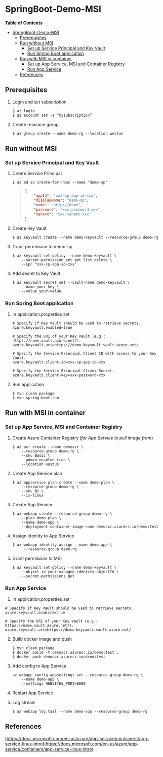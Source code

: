 # SpringBoot-Demo-MSI


**[Table of Contents](http://tableofcontent.eu)**
<!-- Table of contents generated generated by http://tableofcontent.eu -->
- [SpringBoot-Demo-MSI](#springboot-demo-msi)
  - [Prerequisites](#prerequisites)
  - [Run without MSI](#run-without-msi)
    - [Set up Service Principal and Key Vault](#set-up-service-principal-and-key-vault)
    - [Run Spring Boot application](#run-spring-boot-application)
  - [Run with MSI in container](#run-with-msi-in-container)
    - [Set up App Service, MSI and Container Registry](#set-up-app-service-msi-and-container-registry)
    - [Run App Service](#run-app-service)
  - [References](#references)


## Prerequisites

1. Login and set subscription

   ```shell
   $ az login
   $ az account set -s “mysubscription”
   ```

2. Create resource group

   ```shell
   $ az group create --name demo-rg --location westus
   ```

   

## Run without MSI

### Set up Service Principal and Key Vault

1. Create Service Principal

   ```shell
   $ az ad sp create-for-rbac --name "demo-sp"
   ```

   > ```json
   > {
   >     "appId": "xxx-sp-app-id-xxx",
   >     "displayName": "demo-sp",
   >     "name": "http://demo",
   >     "password": "xxx-password-xxx",
   >     "tenant": "xxx-tenant-xxx"
   > }
   > ```

2. Create Key Vault

   ```shell
   $ az keyvault create --name demo-keyvault --resource-group demo-rg
   ```

3. Grant permission to demo-sp

   ```shell
   $ az keyvault set-policy --name demo-keyvault \
       --secret-permission set get list delete \
       --spn "xxx-sp-app-id-xxx"
   ```

4. Add secret to Key Vault

   ```shell
   $ az keyvault secret set --vault-name demo-keyvault \
       --name your-key \
       --value your-value
   ```


### Run Spring Boot application

1. In application.properties set
    ```properties
    # Specify if Key Vault should be used to retrieve secrets.
    azure.keyvault.enabled=true
    
    # Specify the URI of your Key Vault (e.g.: https://name.vault.azure.net/).
    azure.keyvault.uri=https://demo-keyvault.vault.azure.net/
    
    # Specify the Service Principal Client ID with access to your Key Vault.
    azure.keyvault.client-id=xxx-sp-app-id-xxx
    
    # Specify the Service Principal Client Secret.
    azure.keyvault.client-key=xxx-password-xxx
    ```
2. Run application
    ```shell script
    $ mvn clean package
    $ mvn spring-boot:run
    ```



## Run with MSI in container

### Set up App Service, MSI and Container Registry

1. Create Azure Container Registry (*for App Service to pull image from*)

    ```shell
    $ az acr create --name demoacr \
        --resource-group demo-rg \
        --sku Basic \
        --admin-enabled true \
        --location westus
    ```
    
2. Create App Service plan

    ```shell
    $ az appservice plan create --name demo-plan \
        --resource-group demo-rg \
        --sku B1 \
        --is-linux
    ```
    
3. Create App Service
   ```shell
   $ az webapp create --resource-group demo-rg \
       --plan demo-plan \
       --name demo-app \ 
       --deployment-container-image-name demoacr.azurecr.io/demo:test
   ```
   
4. Assign identity to App Service
   ```shell
   $ az webapp identity assign --name demo-app \
   		--resource-group demo-rg
   ```
   
5. Grant permission to MSI

   ```shell
   $ az keyvault set-policy --name demo-keyvault \
       --object-id your-managed-identity-objectId \
       --secret-permissions get
   ```

### Run App Service

1.  In application.properties set

   ```properties
   # Specify if Key Vault should be used to retrieve secrets.
   azure.keyvault.enabled=true
   
   # Specify the URI of your Key Vault (e.g.: https://name.vault.azure.net/).
   azure.keyvault.uri=https://demo-keyvault.vault.azure.net/
   ```

2. Build docker image and push

   ```shell
   $ mvn clean package
   $ docker build -t demoacr.azurecr.io/demo:test .  
   $ docker push demoacr.azurecr.io/demo:test
   ```

3. Add config to App Service

   ```shell
   az webapp config appsettings set --resource-group demo-rg \
       --name demo-app \
       --settings WEBSITES_PORT=8080
   ```

4. Restart App Service

5. Log stream

   ```shell
   $ az webapp log tail --name demo-app --resource-group demo-rg
   ```

   

## References

[https://docs.microsoft.com/en-us/azure/app-service/containers/app-service-linux-intro](https://docs.microsoft.com/en-us/azure/app-service/containers/app-service-linux-intro)